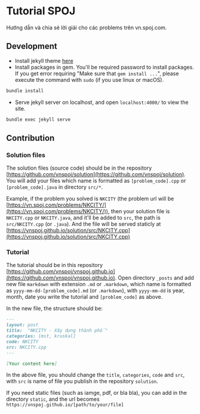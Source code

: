 # Tutorial SPOJ

Hướng dẫn và chia sẻ lời giải cho các problems trên vn.spoj.com.

## Development

+ Install jekyll theme [here](https://jekyllrb.com/)
+ Install packages in gem. You'll be required password to install packages. If you get error requiring "Make sure that `gem install ...`", please execute the command with `sudo` (if you use linux or macOS).
```bash
bundle install
```
+ Serve jekyll server on localhost, and open `localhost:4000/` to view the site.
```bash
bundle exec jekyll serve
```

## Contribution

### Solution files
The solution files (source code) should be in the repository [https://github.com/vnspoj/solution](https://github.com/vnspoj/solution). You will add your files which name is formatted as `[problem_code].cpp` or `[problem_code].java` in directory `src/*`. 


Example, if the problem you solved is `NKCITY` (the problem url will be [https://vn.spoj.com/problems/NKCITY/](https://vn.spoj.com/problems/NKCITY/)), then your solution file is `NKCITY.cpp` or `NKCITY.java`, and it'll be added to `src`, the path is `src/NKCITY.cpp` (or `.java`). And the file will be served staticly at [https://vnspoj.github.io/solution/src/NKCITY.cpp](https://vnspoj.github.io/solution/src/NKCITY.cpp)


### Tutorial
The tutorial should be in this repository [https://github.com/vnspoj/vnspoj.github.io](https://github.com/vnspoj/vnspoj.github.io). Open directory `_posts` and add new file `markdown` with extension `.md` or `.markdown`, which name is formatted as `yyyy-mm-dd-[problem_code].md` (or `.markdown`), with `yyyy-mm-dd` is year, month, date you write the tutorial and `[problem_code]` as above.


In the new file, the structure should be:

```md
---
layout: post
title:  "NKCITY - Xây dựng thành phố"
categories: [mst, kruskal]
code: NKCITY
src: NKCITY.cpp
---

[Your content here]

```

In the above file, you should change the `title`, `categories`, `code` and `src`, with `src` is name of file you publish in the repository `solution`.


If you need static files (such as iamge, pdf, or bla bla), you can add in the directory `static`, and the url becomes `https://vnspoj.github.io/[path/to/your/file]`
